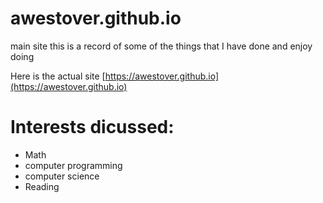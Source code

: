 # awestover.github.io
main site
this is a record of some of the things that I have done and enjoy doing

Here is the actual site
[https://awestover.github.io](https://awestover.github.io)

# Interests dicussed: 
* Math
* computer programming
* computer science
* Reading 

